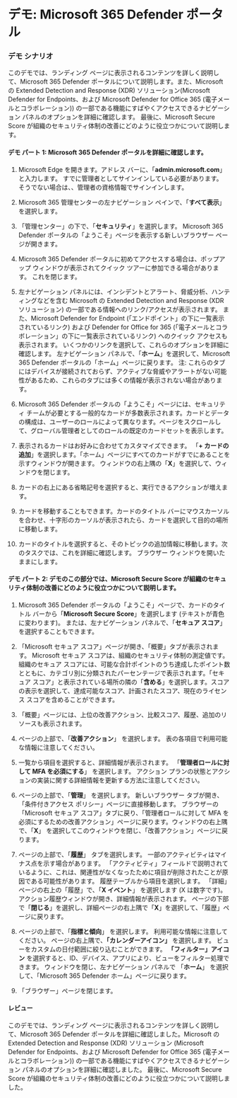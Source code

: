 ﻿---
デモ:
    title: 'Microsoft 365 Defender ポータル'
    module: 'モジュール 3 レッスン 5: Microsoft セキュリティ ソリューションの機能を説明する: Microsoft 365 のセキュリティ管理機能について説明する'
---


# デモ: Microsoft 365 Defender ポータル

### デモ シナリオ
このデモでは、ランディング ページに表示されるコンテンツを詳しく説明して、Microsoft 365 Defender ポータルについて説明します。また、Microsoft の Extended Detection and Response (XDR) ソリューション(Microsoft Defender for Endpoints、および Microsoft Defender for Office 365 (電子メールとコラボレーション)) の一部である機能にすばやくアクセスできるナビゲーション パネルのオプションを詳細に確認します。  最後に、Microsoft Secure Score が組織のセキュリティ体制の改善にどのように役立つかについて説明します。

#### デモ パート 1:  Microsoft 365 Defender ポータルを詳細に確認します。

1. Microsoft Edge を開きます。アドレス バーに、「**admin.microsoft.com**」と入力します。  すでに管理者としてサインインしている必要があります。  そうでない場合は、、管理者の資格情報でサインインします。

1. Microsoft 365 管理センターの左ナビゲーション ペインで、「**すべて表示**」を選択します。

1. 「管理センター」の下で、「**セキュリティ**」を選択します。  Microsoft 365 Defender ポータルの「ようこそ」ページを表示する新しいブラウザー ページが開きます。  

1. Microsoft 365 Defender ポータルに初めてアクセスする場合は、ポップアップ ウィンドウが表示されてクイック ツアーに参加できる場合があります。  これを閉じます。

1. 左ナビゲーション パネルには、インシデントとアラート、脅威分析、ハンティングなどを含む Microsoft の Extended Detection and Response (XDR ソリューション) の一部である情報へのリンク/アクセスが表示されます。  また、Microsoft Defender for Endpoint (「エンドポイント」の下に一覧表示されているリンク) および Defender for Office for 365 (「電子メールとコラボレーション」の下に一覧表示されているリンク) へのクイック アクセスも表示されます。  いくつかのリンクを選択して、これらのオプションを詳細に確認します。  左ナビゲーション パネルで、「**ホーム**」を選択して、Microsoft 365 Defender ポータルの「ホーム」ページに戻ります。  注: これらのタブにはデバイスが接続されておらず、アクティブな脅威やアラートがない可能性があるため、これらのタブには多くの情報が表示されない場合があります。

1. Microsoft 365 Defender ポータルの「ようこそ」ページには、セキュリティ チームが必要とする一般的なカードが多数表示されます。カードとデータの構成は、ユーザーのロールによって異なります。ページをスクロールして、グローバル管理者としてのロールの既定のカードセットを表示します。

1. 表示されるカードはお好みに合わせてカスタマイズできます。  「**+ カードの追加**」を選択します。「ホーム」ページにすべてのカードがすでにあることを示すウィンドウが開きます。  ウィンドウの右上隅の「**X**」を選択して、ウィンドウを閉じます。

1. カードの右上にある省略記号を選択すると、実行できるアクションが増えます。  

1. カードを移動することもできます。カードのタイトル バーにマウスカーソルを合わせ、十字形のカーソルが表示されたら、カードを選択して目的の場所に移動します。

1. カードのタイトルを選択すると、そのトピックの追加情報に移動します。次のタスクでは、これを詳細に確認します。  ブラウザー ウィンドウを開いたままにします。

#### デモ パート 2: デモのこの部分では、Microsoft Secure Score が組織のセキュリティ体制の改善にどのように役立つかについて説明します。

1. Microsoft 365 Defender ポータルの「ようこそ」ページで、カードのタイトル バーから「**Microsoft Secure Score**」を選択します (テキストが青色に変わります)。  または、左ナビゲーション パネルで、「**セキュア スコア**」を選択することもできます。

1. 「Microsoft セキュア スコア」ページが開き、「概要」タブが表示されます。  Microsoft セキュア スコアは、組織のセキュリティ体制の測定値です。組織のセキュア スコアには、可能な合計ポイントのうち達成したポイント数とともに、カテゴリ別に分類されたパーセンテージで表示されます。「セキュア スコア」と表示されている場所の隣の「**含める**」を選択します。スコアの表示を選択して、達成可能なスコア、計画されたスコア、現在のライセンス スコアを含めることができます。

1. 「概要」ページには、上位の改善アクション、比較スコア、履歴、追加のリソースも表示されます。

1. ページの上部で、「**改善アクション**」 を選択します。  表の各項目で利用可能な情報に注意してください。  

1. 一覧から項目を選択すると、詳細情報が表示されます。  「**管理者ロールに対して MFA を必須にする**」 を選択します。  アクション プランの状態とアクションの実装に関する詳細情報を更新する方法に注意してください。

1. ページの上部で、「**管理**」 を選択します。  新しいブラウザー タブが開き、「条件付きアクセス ポリシー」ページに直接移動します。  ブラウザーの「Microsoft セキュア スコア」タブに戻り、「管理者ロールに対して MFA を必須にするための改善アクション」ページに戻ります。ウィンドウの右上隅で、「**X**」 を選択してこのウィンドウを閉じ、「改善アクション」ページに戻ります。

1. ページの上部で、「**履歴**」 タブを選択します。  一部のアクティビティはマイナス点を示す場合があります。  「アクティビティ」フィールドで説明されているように、これは、関連性がなくなったために項目が削除されたことが原因である可能性があります。  履歴テーブルから項目を選択します。  「詳細」ページの右上の「履歴」で、「**X イベント**」 を選択します (X は数字です)。  アクション履歴ウィンドウが開き、詳細情報が表示されます。  ページの下部で「**閉じる**」を選択し、詳細ページの右上隅で「**X**」を選択して、「履歴」ページに戻ります。

1. ページの上部で、「**指標と傾向**」 を選択します。  利用可能な情報に注意してください。  ページの右上隅で、**「カレンダーアイコン」** を選択します。  ビューをカスタムの日付範囲に絞り込むことができます。  **「フィルター」アイコン** を選択すると、ID、デバイス、アプリにより、ビューをフィルター処理できます。  ウィンドウを閉じ、左ナビゲーション パネルで 「**ホーム**」 を選択して、「Microsoft 365 Defender ホーム」ページに戻ります。

1. 「ブラウザー」ページを閉じます。

#### レビュー

このデモでは、ランディング ページに表示されるコンテンツを詳しく説明して、Microsoft 365 Defender ポータルを詳細に確認しました。Microsoft の Extended Detection and Response (XDR) ソリューション (Microsoft Defender for Endpoints、および Microsoft Defender for Office 365 (電子メールとコラボレーション)) の一部である機能にすばやくアクセスできるナビゲーション パネルのオプションを詳細に確認しました。  最後に、Microsoft Secure Score が組織のセキュリティ体制の改善にどのように役立つかについて説明しました。
